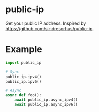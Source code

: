 # public-ip

Get your public IP address. Inspired by https://github.com/sindresorhus/public-ip.

# Example

```python
import public_ip

# Sync
public_ip.ipv4()
public_ip.ipv6()

# Async
async def foo():
    await public_ip.async_ipv4()
    await public_ip.async_ipv6()
```
